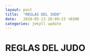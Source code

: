 ```yaml
---
layout: post
title:  "REGLAS DEL JUDO"
date:   2020-05-13 20:09:23 +0200
categories: jekyll update
---
```


# REGLAS DEL JUDO

